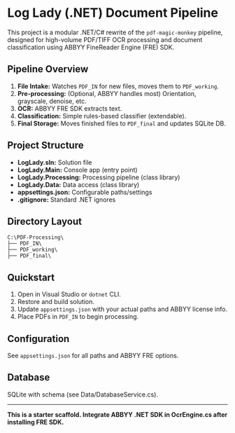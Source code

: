 # Log Lady (.NET) Document Pipeline

This project is a modular .NET/C# rewrite of the `pdf-magic-monkey` pipeline, designed for high-volume PDF/TIFF OCR processing and document classification using ABBYY FineReader Engine (FRE) SDK.

## Pipeline Overview

1. **File Intake:** Watches `PDF_IN` for new files, moves them to `PDF_working`.
2. **Pre-processing:** (Optional, ABBYY handles most) Orientation, grayscale, denoise, etc.
3. **OCR:** ABBYY FRE SDK extracts text.
4. **Classification:** Simple rules-based classifier (extendable).
5. **Final Storage:** Moves finished files to `PDF_final` and updates SQLite DB.

## Project Structure

- **LogLady.sln:** Solution file
- **LogLady.Main:** Console app (entry point)
- **LogLady.Processing:** Processing pipeline (class library)
- **LogLady.Data:** Data access (class library)
- **appsettings.json:** Configurable paths/settings
- **.gitignore:** Standard .NET ignores

## Directory Layout

```
C:\PDF-Processing\
├── PDF_IN\
├── PDF_working\
├── PDF_final\
```

## Quickstart

1. Open in Visual Studio or `dotnet` CLI.
2. Restore and build solution.
3. Update `appsettings.json` with your actual paths and ABBYY license info.
4. Place PDFs in `PDF_IN` to begin processing.

## Configuration

See `appsettings.json` for all paths and ABBYY FRE options.

## Database

SQLite with schema (see Data/DatabaseService.cs).

---

**This is a starter scaffold. Integrate ABBYY .NET SDK in OcrEngine.cs after installing FRE SDK.**
